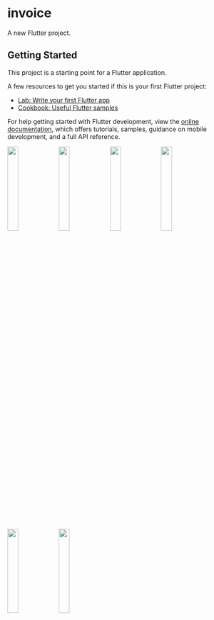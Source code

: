 # invoice

A new Flutter project.

## Getting Started

This project is a starting point for a Flutter application.

A few resources to get you started if this is your first Flutter project:

- [Lab: Write your first Flutter app](https://docs.flutter.dev/get-started/codelab)
- [Cookbook: Useful Flutter samples](https://docs.flutter.dev/cookbook)

For help getting started with Flutter development, view the
[online documentation](https://docs.flutter.dev/), which offers tutorials,
samples, guidance on mobile development, and a full API reference.
<p>
<img src="https://user-images.githubusercontent.com/114645045/220875680-6b6ad877-a6cb-4e98-93ad-88e37b5cda9b.jpeg" width=22%,height=35%>
<img src="https://user-images.githubusercontent.com/114645045/220875728-a6390a9d-32de-4d2d-8ca6-3de97a3c01eb.jpeg" width=22%,height=35%>
<img src="https://user-images.githubusercontent.com/114645045/220875799-79afc263-3bb2-45ef-8cb1-2b4068241d49.jpeg" width=22%,height=35%>
<img src="https://user-images.githubusercontent.com/114645045/220875820-51c0ff5b-f6b7-414d-aaac-751d9b87b8d0.jpeg" width=22%,height=35%>
<img src="https://user-images.githubusercontent.com/114645045/220875857-16289b04-13e7-477b-8930-2bb45a2feb96.jpeg" width=22%,height=35%>
<img src="https://user-images.githubusercontent.com/114645045/220875938-48d72371-5bb3-4dad-b2c0-b07eb6c9eefd.jpeg" width=22%,height=35%>
<p>
